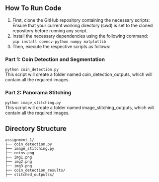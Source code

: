 ## How To Run Code 
1. First, clone the GitHub repository containing the necessary scripts: Ensure that your current working directory (cwd) is set to the cloned repository before running any script.
2. Install the necessary dependencies using the following command: <br>
   `pip install opencv-python numpy matplotlib`
3. Then, execute the respective scripts as follows:

### Part 1: Coin Detection and Segmentation
`python coin_detection.py` <br>
This script will create a folder named coin\_detection\_outputs, which will contain all the required images.

### Part 2: Panorama Stitching
`python image_stitching.py` <br>
This script will create a folder named image\_stitching\_outputs, which will contain all the required images.

## Directory Structure
`assignment_1/` <br>
    `├── coin_detection.py` <br>
    `├── image_stitching.py` <br>
    `├── coins.png` <br>
    `├── img1.png` <br>
    `├── img2.png` <br>
    `├── img3.png` <br>
    `├── coin_detection_results/` <br>
    `├── stitched_outputss/`
